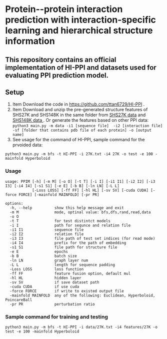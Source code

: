 # Protein--protein interaction prediction with interaction-specific learning and hierarchical structure information
This repository contains an official implementation of HI-PPI and datasets used for evaluating PPI prediction model.
----
## Setup
1. Item Download the code in https://github.com/ttan6729/HI-PPI .
2. Item Download and unzip the pre-generated structure features of SHS27K and SHS148K in the same folder from [SHS27K data](https://drive.google.com/file/d/1SEplMBH36521XsG0yIDLY7X5xRaN7Ekb/view?usp=sharing) and [SHS148K data ](https://drive.google.com/file/d/1SEplMBH36521XsG0yIDLY7X5xRaN7Ekb/view?usp=sharing). Or generate the features based on other PPI data: ```python3 main.py -m data -i1 [sequence file]  -i2 [interaction file] -sf [folder that contains pdb file of each protein] -o [output name]```
3. See usage for the command of HI-PPI, sample command for the prvoided data:
```
python3 main.py -m bfs -t HI-PPI -i 27K.txt -i4 27K -o test -e 100 -mainfold Hyperboloid
```

### Usage

```
usage: PPIM [-h] [-m M] [-o O] [-t T] [-i I] [-i1 I1] [-i2 I2] [-i3 I3] [-i4 I4] [-s1 S1] [-e E] [-b B] [-ln LN] [-L L]
            [-Loss LOSS] [-ff FF] [-hl HL] [-sv SV] [-cuda CUDA] [-force FORCE] [-mainfold MAINFOLD] [-pr PR]

options:
  -h, --help          show this help message and exit
  -m M                mode, optinal value: bfs,dfs,rand,read,data
  -o O
  -t T                for test distintct models
  -i I                path for sequnce and relation file
  -i1 I1              sequence file
  -i2 I2              relation file
  -i3 I3              file path of test set indices (for read mode)
  -i4 I4              prefix for the path of embedding
  -s1 S1              file path for structure file
  -e E                epochs
  -b B                batch size
  -ln LN              graph layer num
  -L L                length for sequence padding
  -Loss LOSS          loss function
  -ff FF              feature fusion option, default mul
  -hl HL              hidden layer
  -sv SV              if save dataset path
  -cuda CUDA          if use cuda
  -force FORCE        if write to existed output file
  -mainfold MAINFOLD  any of the following: Euclidean, Hyperboloid, PoincareBall
  -pr PR              perturbation ratio

```
### Sample command for training and testing
```
python3 main.py -m bfs -t HI-PPI -i data/27K.txt -i4 features/27K -o test -e 100 -mainfold Hyperboloid
```



